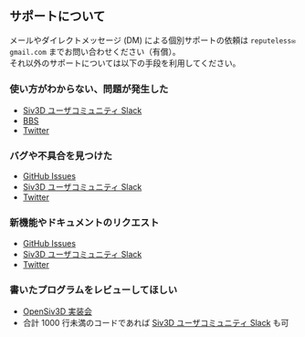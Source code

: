 
## サポートについて
メールやダイレクトメッセージ (DM) による個別サポートの依頼は `reputeless✉gmail.com` までお問い合わせください（有償）。  
それ以外のサポートについては以下の手段を利用してください。

### 使い方がわからない、問題が発生した
- [Siv3D ユーザコミュニティ Slack](https://siv3d.github.io/ja-jp/community/community/#siv3d-slack)
- [BBS](https://siv3d.github.io/ja-jp/community/community/#bbs)
- [Twitter](https://siv3d.github.io/ja-jp/community/community/#twitter)

### バグや不具合を見つけた
- [GitHub Issues](https://siv3d.github.io/ja-jp/community/community/#github-issues)
- [Siv3D ユーザコミュニティ Slack](https://siv3d.github.io/ja-jp/community/community/#siv3d-slack)
- [Twitter](https://siv3d.github.io/ja-jp/community/community/#twitter)

### 新機能やドキュメントのリクエスト
- [GitHub Issues](https://siv3d.github.io/ja-jp/community/community/#github-issues)
- [Siv3D ユーザコミュニティ Slack](https://siv3d.github.io/ja-jp/community/community/#siv3d-slack)
- [Twitter](https://siv3d.github.io/ja-jp/community/community/#twitter)

### 書いたプログラムをレビューしてほしい
- [OpenSiv3D 実装会](https://siv3d.github.io/ja-jp/community/community/#opensiv3d)
- 合計 1000 行未満のコードであれば [Siv3D ユーザコミュニティ Slack](https://siv3d.github.io/ja-jp/community/community/#siv3d-slack) も可 
